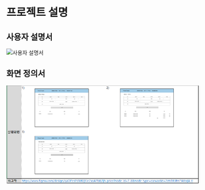 # 프로젝트 설명

## 사용자 설명서
![사용자 설명서](‎src/main/resources/static/resource/useradd.PNG)

## 화면 정의서
![화면 정의서](src/main/resources/static/resource/화면정의서.png)
